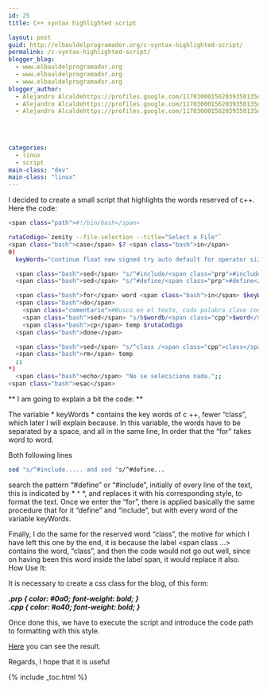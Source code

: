 ```yaml
---
id: 25
title: C++ syntax highlighted script

layout: post
guid: http://elbauldelprogramador.org/c-syntax-highlighted-script/
permalink: /c-syntax-highlighted-script/
blogger_blog:
  - www.elbauldelprogramador.org
  - www.elbauldelprogramador.org
  - www.elbauldelprogramador.org
blogger_author:
  - Alejandro Alcaldehttps://profiles.google.com/117030001562039350135noreply@blogger.com
  - Alejandro Alcaldehttps://profiles.google.com/117030001562039350135noreply@blogger.com
  - Alejandro Alcaldehttps://profiles.google.com/117030001562039350135noreply@blogger.com

  
  
  
categories:
  - linux
  - script
main-class: "dev"
main-class: "linux"
---
```

<p lang="en">
  I decided to create a small script that highlights the words reserved of c++.<br /> Here the code:
</p>

```bash
<span class="path">#!/bin/bash</span>

rutaCodigo=`zenity --file-selection --title="Select a File"`
<span class="bash">case</span> $? <span class="bash">in</span>
0)
  keyWords="continue float new signed try auto default for operator sizeof typedef break delete friend private static union case do goto protected struct unsigned catch double if public switch virtual char else inline register template void enum int return this volatile const extern long short throw while bool cout cin using namespace"

  <span class="bash">sed</span> "s/^#include/<span class="prp">#include</span>/" < "$rutaCodigo" > temp # coloreo el include
  <span class="bash">sed</span> "s/^#define/<span class="prp">#define</span>/" < temp > "$rutaCodigo" # coloreo el define

  <span class="bash">for</span> word <span class="bash">in</span> $keyWords
  <span class="bash">do</span>
    <span class="comentario">#Busco en el texto, cada palabra clave contenida en keyWords, y le añado la etiqueta span</span>
    <span class="bash">sed</span> "s/b$wordb/<span class="cpp">$word</span>/" < "$rutaCodigo" > temp
    <span class="bash">cp</span> temp $rutaCodigo
  <span class="bash">done</span>

  <span class="bash">sed</span> "s/^class /<span class="cpp">class</span>/g" < "$rutaCodigo" > temp
  <span class="bash">rm</span> temp
  ;;            
*)
  <span class="bash">echo</span> "No se seleciciono nada.";;
<span class="bash">esac</span>

```

** I am going to explain a bit the code: **

The variable * keyWords * contains the key words of c ++, fewer &#8220;class&#8221;, which later I will explain because. In this variable, the words have to be separated by a space, and all in the same line, In order that the &#8220;for&#8221; takes word to word.

Both following lines 

```bash
sed "s/^#include..... and sed "s/^#define...
```

search the pattern &#8220;#define&#8221; or &#8220;#include&#8221;, initially of every line of the text, this is indicated by * ^ *, and replaces it with his corresponding style, to format the text. Once we enter the &#8220;for&#8221;, there is applied basically the same procedure that for it &#8220;define&#8221; and &#8220;include&#8221;, but with every word of the variable keyWords.

Finally, I do the same for the reserved word &#8220;class&#8221;, the motive for which I have left this one by the end, it is because the label <span class ...> contains the word, &#8220;class&#8221;, and then the code would not go out well, since on having been this word inside the label span, it would replace it also.  
How Use It:

It is necessary to create a css class for the blog, of this form:

***.prp { color: #0a0; font-weight: bold; }  
.cpp { color: #a40; font-weight: bold; }***

Once done this, we have to execute the script and introduce the code path to formatting with this style.

<a href="http://bashyc.blogspot.com/p/curso-c.html#ejercicio111" target="_blank">Here</a> you can see the result.

Regards, I hope that it is useful



{% include _toc.html %}
